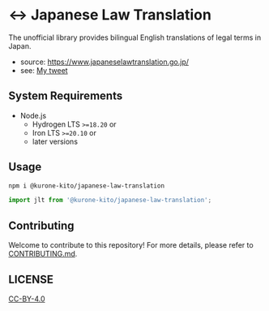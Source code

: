 # ↔️ Japanese Law Translation

The unofficial library provides bilingual English translations of legal
terms in Japan.

- source: <https://www.japaneselawtranslation.go.jp/>
- see: [My tweet](https://x.com/kurone_kito/status/1817756249112617423)

## System Requirements

- Node.js
  - Hydrogen LTS `>=18.20` or
  - Iron LTS `>=20.10` or
  - later versions

## Usage

```sh
npm i @kurone-kito/japanese-law-translation
```

```js
import jlt from '@kurone-kito/japanese-law-translation';
```

## Contributing

Welcome to contribute to this repository! For more details, please refer to
[CONTRIBUTING.md](https://github.com/kurone-kito/japanese-law-translation/blob/main/.github/CONTRIBUTING.md).

## LICENSE

[CC-BY-4.0](https://creativecommons.org/licenses/by/4.0/)
